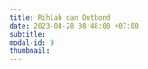 ```yaml
---
title: Rihlah dan Outbond
date: 2023-08-28 08:48:00 +07:00
subtitle: 
modal-id: 9
thumbnail: 
---
```


